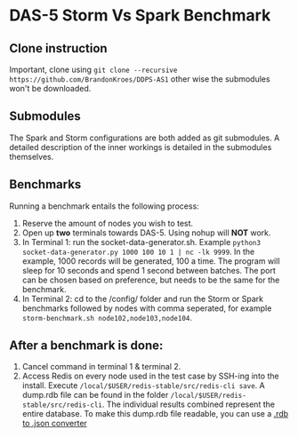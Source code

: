 # DAS-5 Storm Vs Spark Benchmark

## Clone instruction
Important, clone using `git clone --recursive https://github.com/BrandonKroes/DDPS-AS1` other wise the submodules won't be downloaded.

## Submodules
The Spark and Storm configurations are both added as git submodules. A detailed description of the inner workings is detailed in the submodules themselves.

## Benchmarks
Running a benchmark entails the following process:
1. Reserve the amount of nodes you wish to test. 
2. Open up **two** terminals towards DAS-5. Using nohup will **NOT** work. 
3. In Terminal 1: run the socket-data-generator.sh. Example `python3 socket-data-generator.py 1000 100 10 1 | nc -lk 9999`. In the example, 1000 records will be generated, 100 a time. The program will sleep for 10 seconds and spend 1 second between batches. The port can be chosen based on preference, but needs to be the same for the benchmark. 
4. In Terminal 2: cd to the /config/ folder and run the Storm or Spark benchmarks followed by nodes with comma seperated, for example `storm-benchmark.sh node102,node103,node104`. 

## After a benchmark is done:
1. Cancel command in terminal 1 & terminal 2.
2. Access Redis on every node used in the test case by SSH-ing into the install. Execute `/local/$USER/redis-stable/src/redis-cli save`. A dump.rdb file can be found in the folder `/local/$USER/redis-stable/src/redis-cli`. The individual results combined represent the entire database. To make this dump.rdb file readable, you can use a [.rdb to .json converter](https://github.com/HDT3213/rdb)